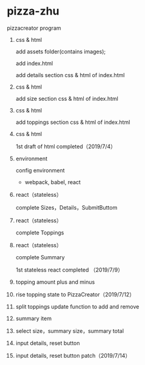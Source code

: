 # pizza-zhu
pizzacreator program

1. css & html

   add assets folder(contains images);

   add index.html

   add details section css & html of index.html

2. css & html

   add size section css & html of index.html

3. css & html

   add toppings section css & html of index.html

4. css & html

   1st draft of html completed（2019/7/4）

5. environment

   config environment

   - webpack, babel, react

6. react（stateless）

   complete Sizes，Details，SubmitButtom

7. react（stateless）

   complete Toppings

8. react（stateless）

   complete Summary

   1st stateless react completed （2019/7/9）
   
9. topping amount plus and minus

10. rise topping state to PizzaCreator（2019/7/12）

11. split toppings update function to add and remove

12. summary item

13. select size，summary size，summary total

14. input details,  reset button

15. input details,  reset button patch（2019/7/14）



